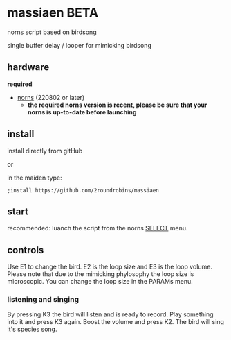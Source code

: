# massiaen BETA
 norns script based on birdsong

single buffer delay / looper for mimicking birdsong


## hardware

**required**

- [norns](https://github.com/p3r7/awesome-monome-norns) (220802 or later)
  - **the required norns version is recent, please be sure that your norns is up-to-date before launching**


## install

install directly from gitHub

or

in the maiden type:

```
;install https://github.com/2roundrobins/massiaen
```


## start

recommended: luanch the script from the norns [SELECT](https://monome.org/docs/norns/play/#select) menu.

## controls

Use E1 to change the bird. E2 is the loop size and E3 is the loop volume. Please note that due to the mimicking phylosophy the loop size is microscopic. You can change the loop size in the PARAMs menu.

### listening and singing

By pressing K3 the bird will listen and is ready to record. Play something into it and press K3 again. Boost the volume and press K2. The bird will sing it's species song. 

